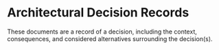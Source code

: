 # Architectural Decision Records

These documents are a record of a decision, including the context, consequences, and considered alternatives surrounding the decision(s).